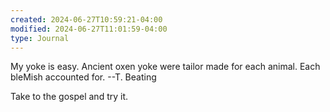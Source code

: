```yaml
---
created: 2024-06-27T10:59:21-04:00
modified: 2024-06-27T11:01:59-04:00
type: Journal
---
```


My yoke is easy. Ancient oxen yoke were tailor made for each animal. Each bleMish accounted for. 
--T. Beating

Take to the gospel and try it.
